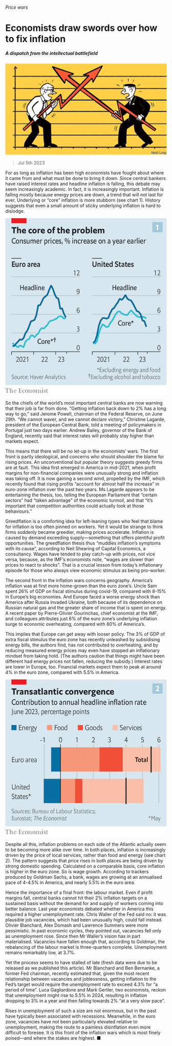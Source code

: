 ###### Price wars

# Economists draw swords over how to fix inflation 

##### A dispatch from the intellectual battlefield 

![image](images/20230708_FND003.jpg) 

> Jul 5th 2023 

For as long as inflation has been high economists have fought about where it came from and what must be done to bring it down. Since central bankers have raised interest rates and headline inflation is falling, this debate may seem increasingly academic. In fact, it is increasingly important. Inflation is falling mostly because energy prices are down, a trend that will not last for ever. Underlying or “core” inflation is more stubborn (see chart 1). History suggests that even a small amount of sticky underlying inflation is hard to dislodge. 

![image](images/20230708_FNC768.png) 


So the chiefs of the world’s most important central banks are now warning that their job is far from done. “Getting inflation back down to 2% has a long way to go,” said Jerome Powell, chairman of the Federal Reserve, on June 29th. “We cannot waver, and we cannot declare victory,” Christine Lagarde, president of the European Central Bank, told a meeting of policymakers in Portugal just two days earlier. Andrew Bailey, governor of the Bank of England, recently said that interest rates will probably stay higher than markets expect. 

This means that there will be no let-up in the economists’ wars. The first front is partly ideological, and concerns who should shoulder the blame for rising prices. An unconventional but popular theory suggests greedy firms are at fault. This idea first emerged in America in mid-2021, when profit margins for non-financial companies were unusually strong and inflation was taking off. It is now gaining a second wind, propelled by the IMF, which recently found that rising profits “account for almost half the increase” in euro-zone inflation over the past two years. Ms Lagarde appears to be entertaining the thesis, too, telling the European Parliament that “certain sectors” had “taken advantage” of the economic turmoil, and that “it’s important that competition authorities could actually look at those behaviours.”

Greedflation is a comforting idea for left-leaning types who feel that blame for inflation is too often pinned on workers. Yet it would be strange to think firms suddenly became greedier, making prices accelerate. Inflation is caused by demand exceeding supply—something that offers plentiful profit opportunities. The greedflation thesis thus “muddles inflation’s symptoms with its cause”, according to Neil Shearing of Capital Economics, a consultancy. Wages have tended to play catch-up with prices, not vice versa, because, as the IMF’s economists note, “wages are slower than prices to react to shocks”. That is a crucial lesson from today’s inflationary episode for those who always view economic stimulus as being pro-worker.

The second front in the inflation wars concerns geography. America’s inflation was at first more home-grown than the euro zone’s. Uncle Sam spent 26% of GDP on fiscal stimulus during covid-19, compared with 8-15% in Europe’s big economies. And Europe faced a worse energy shock than America after Russia invaded Ukraine, both because of its dependence on Russian natural gas and the greater share of income that is spent on energy. A recent paper by Pierre-Olivier Gourinchas, chief economist at the IMF, and colleagues attributes just 6% of the euro zone’s underlying inflation surge to economic overheating, compared with 80% of America’s. 

This implies that Europe can get away with looser policy. The 3% of GDP of extra fiscal stimulus the euro zone has recently unleashed by subsidising energy bills, the authors find, has not contributed to overheating, and by reducing measured energy prices may even have stopped an inflationary mindset from taking hold. (The authors caution that things might have been different had energy prices not fallen, reducing the subsidy.) Interest rates are lower in Europe, too. Financial markets expect them to peak at around 4% in the euro zone, compared with 5.5% in America. 

![image](images/20230708_FNC755.png) 


Despite all this, inflation problems on each side of the Atlantic actually seem to be becoming more alike over time. In both places, inflation is increasingly driven by the price of local services, rather than food and energy (see chart 2). The pattern suggests that price rises in both places are being driven by strong domestic spending. Calculated on a comparable basis, core inflation is higher in the euro zone. So is wage growth. According to trackers produced by Goldman Sachs, a bank, wages are growing at an annualised pace of 4-4.5% in America, and nearly 5.5% in the euro area.

Hence the importance of a final front: the labour market. Even if profit margins fall, central banks cannot hit their 2% inflation targets on a sustained basis without the demand for and supply of workers coming into better balance. Last year economists debated whether in America this required a higher unemployment rate. Chris Waller of the Fed said no: it was plausible job vacancies, which had been unusually high, could fall instead. Olivier Blanchard, Alex Domash and Lawrence Summers were more pessimistic. In past economic cycles, they pointed out, vacancies fell only as unemployment rose. Since then Mr Waller’s vision has in part materialised. Vacancies have fallen enough that, according to Goldman, the rebalancing of the labour market is three-quarters complete. Unemployment remains remarkably low, at 3.7%.

Yet the process seems to have stalled of late (fresh data were due to be released as we published this article). Mr Blanchard and Ben Bernanke, a former Fed chairman, recently estimated that, given the most recent relationship between vacancies and joblessness, getting inflation to the Fed’s target would require the unemployment rate to exceed 4.3% for “a period of time”. Luca Gagliardone and Mark Gertler, two economists, reckon that unemployment might rise to 5.5% in 2024, resulting in inflation dropping to 3% in a year and then falling towards 2% “at a very slow pace”. 

Rises in unemployment of such a size are not enormous, but in the past have typically been associated with recessions. Meanwhile, in the euro zone, vacancies have not been particularly elevated relative to unemployment, making the route to a painless disinflation even more difficult to foresee. It is this front of the inflation wars which is most finely poised—and where the stakes are highest. ■


